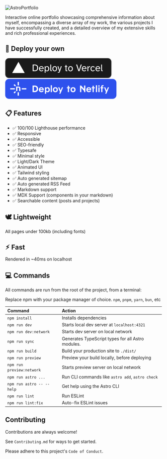 ![AstroPortfolio](./src/assets/Projects/2023/portfolio.avif)

 Interactive online portfolio showcasing comprehensive information about myself, encompassing a diverse array of my work, the various projects I have successfully created, and a detailed overview of my extensive skills and rich professional experiences.

## 🚀 Deploy your own

[![Deploy with Vercel](_deploy_vercel.svg)](https://vercel.com/new/clone?repository-url=https://github.com/KurutoDenzeru/astro-portfolio)  [![Deploy with Netlify](_deploy_netlify.svg)](https://app.netlify.com/start/deploy?repository=https://github.com/KurutoDenzeru/astro-portfolio)

## 📋 Features

- ✅ 100/100 Lighthouse performance
- ✅ Responsive
- ✅ Accessible
- ✅ SEO-friendly
- ✅ Typesafe
- ✅ Minimal style
- ✅ Light/Dark Theme
- ✅ Animated UI
- ✅ Tailwind styling
- ✅ Auto generated sitemap
- ✅ Auto generated RSS Feed
- ✅ Markdown support
- ✅ MDX Support (components in your markdown)
- ✅ Searchable content (posts and projects)

## 🕊️ Lightweight

All pages under 100kb (including fonts)

## ⚡︎ Fast

Rendered in ~40ms on localhost

## 💻 Commands

All commands are run from the root of the project, from a terminal:

Replace npm with your package manager of choice. `npm`, `pnpm`, `yarn`, `bun`, etc

| Command                   | Action                                           |
| :------------------------ | :----------------------------------------------- |
| `npm install`             | Installs dependencies                            |
| `npm run dev`             | Starts local dev server at `localhost:4321`      |
| `npm run dev:network`     | Starts dev server on local network               |
| `npm run sync`            | Generates TypeScript types for all Astro modules.|
| `npm run build`           | Build your production site to `./dist/`          |
| `npm run preview`         | Preview your build locally, before deploying     |
| `npm run preview:network` | Starts preview server on local network           |
| `npm run astro ...`       | Run CLI commands like `astro add`, `astro check` |
| `npm run astro -- --help` | Get help using the Astro CLI                     |
| `npm run lint`            | Run ESLint                                       |
| `npm run lint:fix`        | Auto-fix ESLint issues                           |


## Contributing

Contributions are always welcome!

See `Contributing.md` for ways to get started.

Please adhere to this project's `Code of Conduct`.

